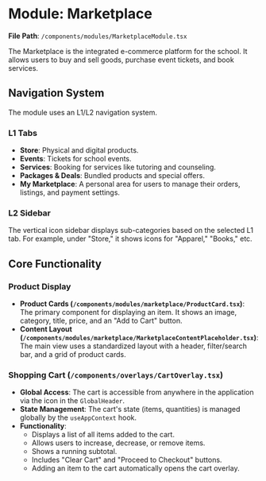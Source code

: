 # Module: Marketplace

**File Path**: `/components/modules/MarketplaceModule.tsx`

The Marketplace is the integrated e-commerce platform for the school. It allows users to buy and sell goods, purchase event tickets, and book services.

## Navigation System

The module uses an L1/L2 navigation system.

### L1 Tabs
-   **Store**: Physical and digital products.
-   **Events**: Tickets for school events.
-   **Services**: Booking for services like tutoring and counseling.
-   **Packages & Deals**: Bundled products and special offers.
-   **My Marketplace**: A personal area for users to manage their orders, listings, and payment settings.

### L2 Sidebar
The vertical icon sidebar displays sub-categories based on the selected L1 tab. For example, under "Store," it shows icons for "Apparel," "Books," etc.

## Core Functionality

### Product Display
-   **Product Cards (`/components/modules/marketplace/ProductCard.tsx`)**: The primary component for displaying an item. It shows an image, category, title, price, and an "Add to Cart" button.
-   **Content Layout (`/components/modules/marketplace/MarketplaceContentPlaceholder.tsx`)**: The main view uses a standardized layout with a header, filter/search bar, and a grid of product cards.

### Shopping Cart (`/components/overlays/CartOverlay.tsx`)
-   **Global Access**: The cart is accessible from anywhere in the application via the icon in the `GlobalHeader`.
-   **State Management**: The cart's state (items, quantities) is managed globally by the `useAppContext` hook.
-   **Functionality**:
    -   Displays a list of all items added to the cart.
    -   Allows users to increase, decrease, or remove items.
    -   Shows a running subtotal.
    -   Includes "Clear Cart" and "Proceed to Checkout" buttons.
    -   Adding an item to the cart automatically opens the cart overlay.
